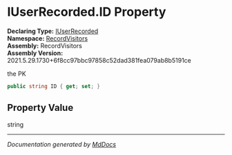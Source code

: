 ﻿<!--  
  <auto-generated>   
    The contents of this file were generated by a tool.  
    Changes to this file may be list if the file is regenerated  
  </auto-generated>   
-->

# IUserRecorded.ID Property

**Declaring Type:** [IUserRecorded](../index.md)  
**Namespace:** [RecordVisitors](../../index.md)  
**Assembly:** RecordVisitors  
**Assembly Version:** 2021.5.29.1730+6f8cc97bbc97858c52dad381fea079ab8b5191ce

the PK

```csharp
public string ID { get; set; }
```

## Property Value

string

___

*Documentation generated by [MdDocs](https://github.com/ap0llo/mddocs)*
